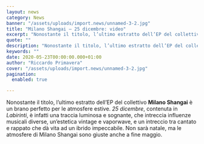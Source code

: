 ```yaml
---
layout: news
category: News
banner: "/assets/uploads/import.news/unnamed-3-2.jpg"
title: "Milano Shangai – 25 dicembre: video"
excerpt: "Nonostante il titolo, l’ultimo estratto dell’EP del collettivo Milano Shangai è un brano perfetto per le atmosfere estive. 25 dicembre, contenuta in Labirinti, è infatti una traccia luminosa e sognante, che intreccia influenze musicali diverse, un’estetica vintage e vaporwave, e un intreccio tra cantato e rappato che dà vita ad un ibrido impeccabile. Non sarà [&hellip"
quote: ""
description: "Nonostante il titolo, l’ultimo estratto dell’EP del collettivo Milano Shangai è un brano perfetto per le atmosfere estive. 25 dicembre, contenuta in Labirinti, è infatti una traccia luminosa e sognante, che intreccia influenze musicali diverse, un’estetica vintage e vaporwave, e un intreccio tra cantato e rappato che dà vita ad un ibrido impeccabile. Non sarà [&hellip"
keywords: ""
date: 2020-05-23T00:00:00.000+01:00
author: "Riccardo Primavera"
cover: "/assets/uploads/import.news/unnamed-3-2.jpg"
pagination:
  enabled: true

---
```


Nonostante il titolo, l’ultimo estratto dell’EP del collettivo **Milano Shangai** è un brano perfetto per le atmosfere estive. _25 dicembre_, contenuta in _Labirinti_, è infatti una traccia luminosa e sognante, che intreccia influenze musicali diverse, un’estetica vintage e vaporwave, e un intreccio tra cantato e rappato che dà vita ad un ibrido impeccabile. Non sarà natale, ma le atmosfere di Milano Shangai sono giuste anche a fine maggio.